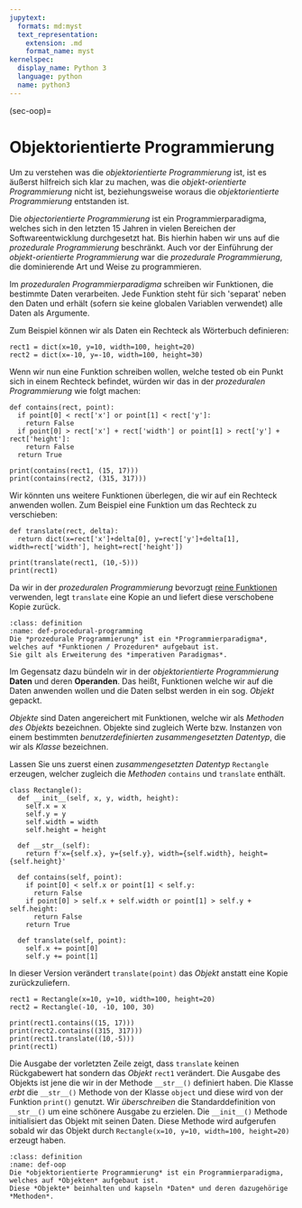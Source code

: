 ```yaml
---
jupytext:
  formats: md:myst
  text_representation:
    extension: .md
    format_name: myst
kernelspec:
  display_name: Python 3
  language: python
  name: python3
---
```


(sec-oop)=
# Objektorientierte Programmierung

Um zu verstehen was die *objektorientierte Programmierung* ist, ist es äußerst hilfreich sich klar zu machen, was die *objekt-orientierte Programmierung* nicht ist, beziehungsweise woraus die *objektorientierte Programmierung* entstanden ist.

Die *objectorientierte Programmierung* ist ein Programmierparadigma, welches sich in den letzten 15 Jahren in vielen Bereichen der Softwareentwicklung durchgesetzt hat.
Bis hierhin haben wir uns auf die *prozedurale Programmierung* beschränkt.
Auch vor der Einführung der *objekt-orientierte Programmierung* war die *prozedurale Programmierung*, die dominierende Art und Weise zu programmieren.

Im *prozeduralen Programmierparadigma* schreiben wir Funktionen, die bestimmte Daten verarbeiten.
Jede Funktion steht für sich 'separat' neben den Daten und erhält (sofern sie keine globalen Variablen verwendet) alle Daten als Argumente.

Zum Beispiel können wir als Daten ein Rechteck als Wörterbuch definieren:

```{code-cell} python3
rect1 = dict(x=10, y=10, width=100, height=20)
rect2 = dict(x=-10, y=-10, width=100, height=30)
```

Wenn wir nun eine Funktion schreiben wollen, welche tested ob ein Punkt sich in einem Rechteck befindet, würden wir das in der *prozeduralen Programmierung* wie folgt machen:

```{code-cell} python3
def contains(rect, point):
  if point[0] < rect['x'] or point[1] < rect['y']:
    return False
  if point[0] > rect['x'] + rect['width'] or point[1] > rect['y'] + rect['height']:
    return False
  return True

print(contains(rect1, (15, 17)))
print(contains(rect2, (315, 317)))
```

Wir könnten uns weitere Funktionen überlegen, die wir auf ein Rechteck anwenden wollen.
Zum Beispiel eine Funktion um das Rechteck zu verschieben:

```{code-cell} python3
def translate(rect, delta):
  return dict(x=rect['x']+delta[0], y=rect['y']+delta[1], width=rect['width'], height=rect['height'])

print(translate(rect1, (10,-5)))
print(rect1)
```

Da wir in der *prozeduralen Programmierung* bevorzugt [reine Funktionen](sec-purity) verwenden, legt ``translate`` eine Kopie an und liefert diese verschobene Kopie zurück.

```{admonition} Prozedurale Programmierung
:class: definition
:name: def-procedural-programming
Die *prozedurale Programmierung* ist ein *Programmierparadigma*, welches auf *Funktionen / Prozeduren* aufgebaut ist.
Sie gilt als Erweiterung des *imperativen Paradigmas*.
```

Im Gegensatz dazu bündeln wir in der *objektorientierte Programmierung* **Daten** und deren **Operanden**.
Das heißt, Funktionen welche wir auf die Daten anwenden wollen und die Daten selbst werden in ein sog. *Objekt* gepackt.

*Objekte* sind Daten angereichert mit Funktionen, welche wir als *Methoden des Objekts* bezeichnen.
Objekte sind zugleich Werte bzw. Instanzen von einem bestimmten *benutzerdefinierten zusammengesetzten Datentyp*, die wir als *Klasse* bezeichnen.

Lassen Sie uns zuerst einen *zusammengesetzten Datentyp* ``Rectangle`` erzeugen, welcher zugleich die *Methoden* ``contains`` und ``translate`` enthält.

```{code-cell} python3
class Rectangle():
  def __init__(self, x, y, width, height):
    self.x = x
    self.y = y
    self.width = width
    self.height = height

  def __str__(self):
    return f'x={self.x}, y={self.y}, width={self.width}, height={self.height}'

  def contains(self, point):
    if point[0] < self.x or point[1] < self.y:
      return False
    if point[0] > self.x + self.width or point[1] > self.y + self.height:
      return False
    return True

  def translate(self, point):
    self.x += point[0]
    self.y += point[1]
```

In dieser Version verändert ``translate(point)`` das *Objekt* anstatt eine Kopie zurückzuliefern.

```{code-cell} python3
rect1 = Rectangle(x=10, y=10, width=100, height=20)
rect2 = Rectangle(-10, -10, 100, 30)

print(rect1.contains((15, 17)))
print(rect2.contains((315, 317)))
print(rect1.translate((10,-5)))
print(rect1)
```

Die Ausgabe der vorletzten Zeile zeigt, dass ``translate`` keinen Rückgabewert hat sondern das *Objekt* ``rect1`` verändert.
Die Ausgabe des Objekts ist jene die wir in der Methode ``__str__()`` definiert haben.
Die Klasse *erbt* die ``__str__()`` Methode von der Klasse ``object`` und diese wird von der Funktion ``print()`` genutzt.
Wir *überschreiben* die Standarddefinition von ``__str__()`` um eine schönere Ausgabe zu erzielen.
Die ``__init__()`` Methode initialisiert das Objekt mit seinen Daten.
Diese Methode wird aufgerufen sobald wir das Objekt durch ``Rectangle(x=10, y=10, width=100, height=20)`` erzeugt haben.

```{admonition} Objektorientierte Programmierung (OOP)
:class: definition
:name: def-oop
Die *objektorientierte Programmierung* ist ein Programmierparadigma, welches auf *Objekten* aufgebaut ist.
Diese *Objekte* beinhalten und kapseln *Daten* und deren dazugehörige *Methoden*.
```